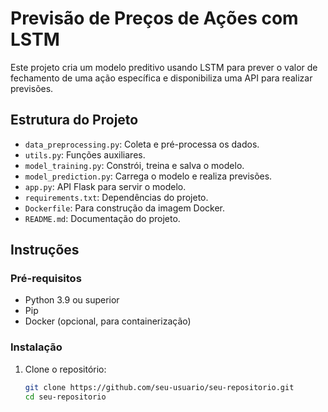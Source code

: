 # Previsão de Preços de Ações com LSTM

Este projeto cria um modelo preditivo usando LSTM para prever o valor de fechamento de uma ação específica e disponibiliza uma API para realizar previsões.

## Estrutura do Projeto

- `data_preprocessing.py`: Coleta e pré-processa os dados.
- `utils.py`: Funções auxiliares.
- `model_training.py`: Constrói, treina e salva o modelo.
- `model_prediction.py`: Carrega o modelo e realiza previsões.
- `app.py`: API Flask para servir o modelo.
- `requirements.txt`: Dependências do projeto.
- `Dockerfile`: Para construção da imagem Docker.
- `README.md`: Documentação do projeto.

## Instruções

### Pré-requisitos

- Python 3.9 ou superior
- Pip
- Docker (opcional, para containerização)

### Instalação

1. Clone o repositório:

   ```bash
   git clone https://github.com/seu-usuario/seu-repositorio.git
   cd seu-repositorio
